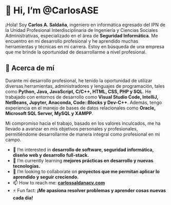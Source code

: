 # 👋 Hi, I’m @CarlosASE

¡Hola! Soy **Carlos A. Saldaña**, ingeniero en informática egresado del IPN de la Unidad Profesional Interdisciplinaria de Ingeniería y Ciencias Sociales Administrativas, especializado en el área de **Seguridad Informática**. Me encuentro en mi desarrollo profesional y he aprendido muchas herramientas y técnicas en mi carrera. Estoy en búsqueda de una empresa que me brinde la oportunidad de desarrollarme a nivel profesional.

## 🚀 Acerca de mí

Durante mi desarrollo profesional, he tenido la oportunidad de utilizar diversas herramientas, administradores y lenguajes de programación, tales como **Python, Java, JavaScript, C/C++, HTML, CSS, PHP y SQL**. He trabajado con entornos de desarrollo como **Visual Studio Code, IntelliJ, NetBeans, Jupyter, Anaconda, Code::Blocks y Dev-C++**. Además, tengo experiencia en el manejo de bases de datos relacionales como **Oracle, Microsoft SQL Server, MySQL y XAMPP**.

Mi compromiso hacia el trabajo, basado en los valores inculcados, me ha llevado a avanzar en mis objetivos personales y profesionales, permitiéndome desarrollarme de manera integral como profesional en mi campo.

- 👀 I’m interested in **desarrollo de software, seguridad informática, diseño web y desarrollo full-stack.**
- 🌱 I’m currently learning **mejores prácticas en desarrollo y nuevas tecnologías.**
- 💞️ I’m looking to collaborate on **proyectos que me permitan aplicar lo aprendido y seguir creciendo.**
- 📫 How to reach me: **[carlossaldanacv.com](http://www.carlossaldañacv.com)**
- ⚡ Fun fact: **¡Me apasiona resolver problemas y aprender cosas nuevas cada día!**

<!---
CarlosASE/CarlosASE is a ✨ special ✨ repository because its `README.md` (this file) appears on your GitHub profile.
You can click the Preview link to take a look at your changes.
--->
